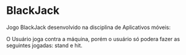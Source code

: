 # BlackJack

Jogo BlackJack desenvolvido na disciplina de Aplicativos móveis:

O Usuário joga contra a máquina, porém o usuário só podera fazer as seguintes jogadas: stand e hit.
